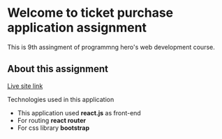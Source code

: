 # Welcome to ticket purchase application assignment

This is 9th assingment of programmng hero's web development course.


## About this assignment

[Live site link](https://tender-austin-6d648a.netlify.app/)

Technologies used in this application
 - This application used **react.js** as front-end
 - For routing **react router**
 - For css library **bootstrap**
